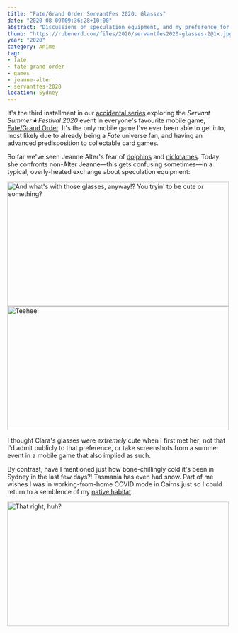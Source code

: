 ```yaml
---
title: "Fate/Grand Order ServantFes 2020: Glasses"
date: "2020-08-09T09:36:28+10:00"
abstract: "Discussions on speculation equipment, and my preference for hot, humid climates."
thumb: "https://rubenerd.com/files/2020/servantfes2020-glasses-2@1x.jpg"
year: "2020"
category: Anime
tag:
- fate
- fate-grand-order
- games
- jeanne-alter
- servantfes-2020
location: Sydney
---
```

It's the third installment in our [accidental series](https://rubenerd.com/tag/servantfes-2020/ "View all posts tagged with ServantFes 2020") exploring the *Servant Summer★Festival 2020* event in everyone's favourite mobile game, [Fate/Grand Order](https://fate-go.us). It's the only mobile game I've ever been able to get into, most likely due to already being a *Fate* universe fan, and having an advanced predisposition to collectable card games.

So far we've seen Jeanne Alter's fear of [dolphins](https://rubenerd.com/fate-grand-order-servantfes-2020-dolphins/) and [nicknames](https://rubenerd.com/fate-grand-order-servantfes-2020-dialogue/). Today she confronts non-Alter Jeanne&mdash;this gets confusing sometimes&mdash;in a typical, overly-heated exchange about speculation equipment:

<p><img src="https://rubenerd.com/files/2020/servantfes2020-glasses-1@1x.jpg" srcset="https://rubenerd.com/files/2020/servantfes2020-glasses-1@1x.jpg 1x, https://rubenerd.com/files/2020/servantfes2020-glasses-1@2x.jpg 2x" alt="And what's with those glasses, anyway!? You tryin' to be cute or something?" style="width:500px; height:281px;" /><br /><img src="https://rubenerd.com/files/2020/servantfes2020-glasses-2@1x.jpg" srcset="https://rubenerd.com/files/2020/servantfes2020-glasses-2@1x.jpg 1x, https://rubenerd.com/files/2020/servantfes2020-glasses-2@2x.jpg 2x" alt="Teehee!" style="width:500px; height:281px;" /></p>

I thought Clara's glasses were *extremely* cute when I first met her; not that I'd admit publicly to that preference, or take screenshots from a summer event in a mobile game that also implied as such.

By contrast, have I mentioned just how bone-chillingly cold it's been in Sydney in the last few days?! Tasmania has even had snow. Part of me wishes I was in working-from-home COVID mode in Cairns just so I could return to a semblence of my [native habitat](https://en.wikipedia.org/wiki/Singapore#Climate "Wikipedia article on Singapore's climate").

<p><img src="https://rubenerd.com/files/2020/servantfes2020-glasses-3@1x.jpg" srcset="https://rubenerd.com/files/2020/servantfes2020-glasses-3@1x.jpg 1x, https://rubenerd.com/files/2020/servantfes2020-glasses-3@2x.jpg 2x" alt="That right, huh?" style="width:500px; height:281px;" />

